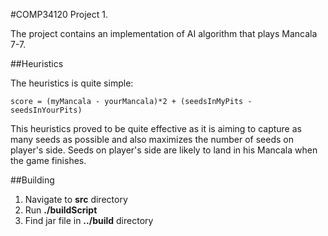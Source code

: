 #COMP34120 Project 1.

The project contains an implementation of AI algorithm that plays Mancala 7-7.

##Heuristics

The heuristics is quite simple:

```
score = (myMancala - yourMancala)*2 + (seedsInMyPits - seedsInYourPits)
```

This heuristics proved to be quite effective as it is aiming to capture as many seeds as possible and also maximizes the number of seeds on player's side. Seeds on player's side are likely to land in his Mancala when the game finishes.


##Building
1. Navigate to **src** directory
2. Run **./buildScript**
3. Find jar file in **../build** directory
